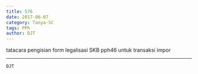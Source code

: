 ```yaml
---
title: 576
date: 2017-06-07
category: Tanya-SC
tags: PPh
author: DJT
---
```


tatacara pengisian form legalisasi SKB pph46 untuk transaksi impor

---



`DJT`
